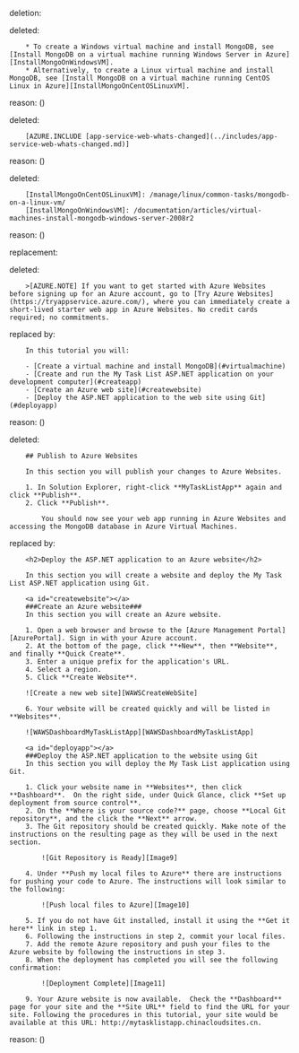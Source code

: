 deletion:

deleted:

		* To create a Windows virtual machine and install MongoDB, see [Install MongoDB on a virtual machine running Windows Server in Azure][InstallMongoOnWindowsVM].
		* Alternatively, to create a Linux virtual machine and install MongoDB, see [Install MongoDB on a virtual machine running CentOS Linux in Azure][InstallMongoOnCentOSLinuxVM].

reason: ()

deleted:

		[AZURE.INCLUDE [app-service-web-whats-changed](../includes/app-service-web-whats-changed.md)]

reason: ()

deleted:

		[InstallMongoOnCentOSLinuxVM]: /manage/linux/common-tasks/mongodb-on-a-linux-vm/
		[InstallMongoOnWindowsVM]: /documentation/articles/virtual-machines-install-mongodb-windows-server-2008r2

reason: ()

replacement:

deleted:

		>[AZURE.NOTE] If you want to get started with Azure Websites before signing up for an Azure account, go to [Try Azure Websites](https://tryappservice.azure.com/), where you can immediately create a short-lived starter web app in Azure Websites. No credit cards required; no commitments.

replaced by:

		In this tutorial you will:
		
		- [Create a virtual machine and install MongoDB](#virtualmachine)
		- [Create and run the My Task List ASP.NET application on your development computer](#createapp)
		- [Create an Azure web site](#createwebsite)
		- [Deploy the ASP.NET application to the web site using Git](#deployapp)

reason: ()

deleted:

		## Publish to Azure Websites
		
		In this section you will publish your changes to Azure Websites.
		
		1. In Solution Explorer, right-click **MyTaskListApp** again and click **Publish**.
		2. Click **Publish**.
		
			You should now see your web app running in Azure Websites and accessing the MongoDB database in Azure Virtual Machines.

replaced by:

		<h2>Deploy the ASP.NET application to an Azure website</h2>
		
		In this section you will create a website and deploy the My Task List ASP.NET application using Git.
		
		<a id="createwebsite"></a> 
		###Create an Azure website###
		In this section you will create an Azure website.
		
		1. Open a web browser and browse to the [Azure Management Portal][AzurePortal]. Sign in with your Azure account. 
		2. At the bottom of the page, click **+New**, then **Website**, and finally **Quick Create**.
		3. Enter a unique prefix for the application's URL.
		4. Select a region.
		5. Click **Create Website**.
		
		![Create a new web site][WAWSCreateWebSite]
		
		6. Your website will be created quickly and will be listed in **Websites**.
		
		![WAWSDashboardMyTaskListApp][WAWSDashboardMyTaskListApp]
		
		<a id="deployapp"></a> 
		###Deploy the ASP.NET application to the website using Git
		In this section you will deploy the My Task List application using Git.
		
		1. Click your website name in **Websites**, then click **Dashboard**.  On the right side, under Quick Glance, click **Set up deployment from source control**.
		2. On the **Where is your source code?** page, choose **Local Git repository**, and the click the **Next** arrow. 
		3. The Git repository should be created quickly. Make note of the instructions on the resulting page as they will be used in the next section.
		
			![Git Repository is Ready][Image9]
		
		4. Under **Push my local files to Azure** there are instructions for pushing your code to Azure. The instructions will look similar to the following:
		
			![Push local files to Azure][Image10]
			
		5. If you do not have Git installed, install it using the **Get it here** link in step 1.
		6. Following the instructions in step 2, commit your local files.  
		7. Add the remote Azure repository and push your files to the Azure website by following the instructions in step 3.
		8. When the deployment has completed you will see the following confirmation:
		
			![Deployment Complete][Image11]
		
		9. Your Azure website is now available.  Check the **Dashboard** page for your site and the **Site URL** field to find the URL for your site. Following the procedures in this tutorial, your site would be available at this URL: http://mytasklistapp.chinacloudsites.cn.

reason: ()

